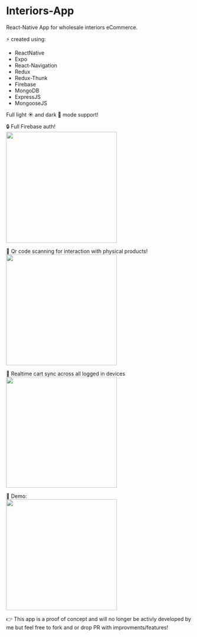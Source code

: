 # Interiors-App
React-Native App for wholesale interiors eCommerce.

⚡️ created using:
 * ReactNative
 * Expo
 * React-Navigation
 * Redux
 * Redux-Thunk
 * Firebase
 * MongoDB
 * ExpressJS
 * MongooseJS
 
 Full light ☀️ and dark 🌚 mode support!
 
 🔒 Full Firebase auth!  
<img src="https://i.imgur.com/iZu8OvQ.png" width=300/>
 
 📸 Qr code scanning for interaction with physical products!  
<img src="https://media2.giphy.com/media/emFIxBhSL50PiUo3vi/giphy.gif" width=300/>

🛒 Realtime cart sync across all logged in devices  
<img src="https://i.imgur.com/I7XCfXK.png" width=300/>
 
🏁 Demo:  
<img src="https://media0.giphy.com/media/UHy2We76jgfe1ZnXWd/giphy.gif" width=300/>


👉 This app is a proof of concept and will no longer be activly developed by me but feel free to fork and or drop PR with improvments/features!
